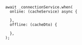       await _connectionService.when(
        online: (cacheService) async {
          
        },
        offline: (cacheDto) {
          
        },
      );
